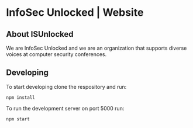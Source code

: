 # InfoSec Unlocked | Website

## About ISUnlocked
We are InfoSec Unlocked and we are an organization that supports diverse voices at computer security conferences.

## Developing 
To start developing clone the respository and run: 

```npm install``` 


To run the development server on port 5000 run:

```npm start```